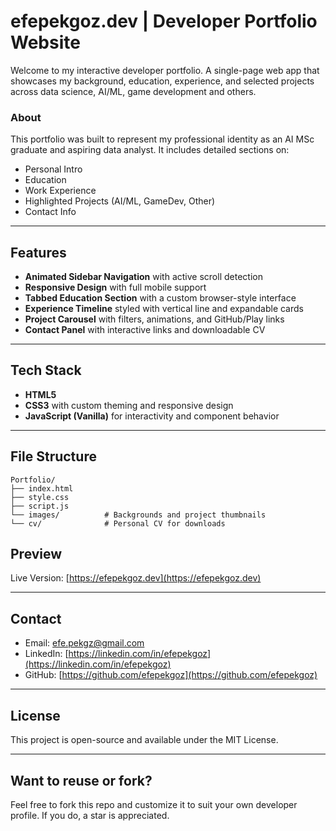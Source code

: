 # efepekgoz.dev | Developer Portfolio Website

Welcome to my interactive developer portfolio. A single-page web app that showcases my background, education, experience, and selected projects across data science, AI/ML, game development and others.

### About

This portfolio was built to represent my professional identity as an AI MSc graduate and aspiring data analyst. It includes detailed sections on:

- Personal Intro  
- Education  
- Work Experience  
- Highlighted Projects (AI/ML, GameDev, Other)  
- Contact Info  

---

## Features

- **Animated Sidebar Navigation** with active scroll detection  
- **Responsive Design** with full mobile support  
- **Tabbed Education Section** with a custom browser-style interface  
- **Experience Timeline** styled with vertical line and expandable cards  
- **Project Carousel** with filters, animations, and GitHub/Play links  
- **Contact Panel** with interactive links and downloadable CV  

---

## Tech Stack

- **HTML5**  
- **CSS3** with custom theming and responsive design  
- **JavaScript (Vanilla)** for interactivity and component behavior  

---

## File Structure

```
Portfolio/
├── index.html       
├── style.css       
├── script.js        
└── images/          # Backgrounds and project thumbnails
└── cv/              # Personal CV for downloads
```
## Preview

Live Version: [https://efepekgoz.dev](https://efepekgoz.dev)

---

## Contact

- Email: [efe.pekgz@gmail.com](mailto:efe.pekgz@gmail.com)  
- LinkedIn: [https://linkedin.com/in/efepekgoz](https://linkedin.com/in/efepekgoz)  
- GitHub: [https://github.com/efepekgoz](https://github.com/efepekgoz)

---

## License

This project is open-source and available under the MIT License.

---

## Want to reuse or fork?

Feel free to fork this repo and customize it to suit your own developer profile. If you do, a star is appreciated.

